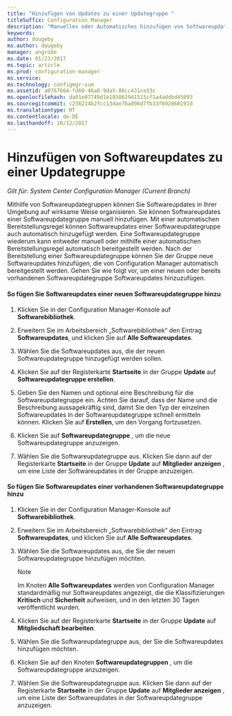 ```yaml
---
title: "Hinzufügen von Updates zu einer Updategruppe "
titleSuffix: Configuration Manager
description: "Manuelles oder Automatisches hinzufügen von Softwareupdates zu einer Softwareupdategruppe in Ihrer Umgebung."
keywords: 
author: dougeby
ms.author: dougeby
manager: angrobe
ms.date: 01/23/2017
ms.topic: article
ms.prod: configuration-manager
ms.service: 
ms.technology: configmgr-sum
ms.assetid: a0767664-fd60-46a8-9da5-86cc431ce53c
ms.openlocfilehash: da01e07749d1e185861941515cf1a4addbd45093
ms.sourcegitcommit: c236214b2fcc13dae7bad96d7fb33f692868191d
ms.translationtype: HT
ms.contentlocale: de-DE
ms.lasthandoff: 10/12/2017
---
```

# <a name="add-software-updates-to-an-update-group"></a>Hinzufügen von Softwareupdates zu einer Updategruppe  

*Gilt für: System Center Configuration Manager (Current Branch)*

 Mithilfe von Softwareupdategruppen können Sie Softwareupdates in Ihrer Umgebung auf wirksame Weise organisieren. Sie können Softwareupdates einer Softwareupdategruppe manuell hinzufügen. Mit einer automatischen Bereitstellungsregel können Softwareupdates einer Softwareupdategruppe auch automatisch hinzugefügt werden. Eine Softwareupdategruppe wiederum kann entweder manuell oder mithilfe einer automatischen Bereitstellungsregel automatisch bereitgestellt werden. Nach der Bereitstellung einer Softwareupdategruppe können Sie der Gruppe neue Softwareupdates hinzufügen, die von Configuration Manager automatisch bereitgestellt werden. Gehen Sie wie folgt vor, um einer neuen oder bereits vorhandenen Softwareupdategruppe Softwareupdates hinzuzufügen.  

#### <a name="to-add-software-updates-to-a-new-software-update-group"></a>So fügen Sie Softwareupdates einer neuen Softwareupdategruppe hinzu  

1.  Klicken Sie in der Configuration Manager-Konsole auf **Softwarebibliothek**.  

2.  Erweitern Sie im Arbeitsbereich „Softwarebibliothek“ den Eintrag **Softwareupdates**, und klicken Sie auf **Alle Softwareupdates**.  

3.  Wählen Sie die Softwareupdates aus, die der neuen Softwareupdategruppe hinzugefügt werden sollen.  

4.  Klicken Sie auf der Registerkarte **Startseite** in der Gruppe **Update** auf **Softwareupdategruppe erstellen**.  

5.  Geben Sie den Namen und optional eine Beschreibung für die Softwareupdategruppe ein. Achten Sie darauf, dass der Name und die Beschreibung aussagekräftig sind, damit Sie den Typ der einzelnen Softwareupdates in der Softwareupdategruppe schnell ermitteln können. Klicken Sie auf **Erstellen**, um den Vorgang fortzusetzen.  

6.  Klicken Sie auf **Softwareupdategruppe** , um die neue Softwareupdategruppe anzuzeigen.  

7.  Wählen Sie die Softwareupdategruppe aus. Klicken Sie dann auf der Registerkarte **Startseite** in der Gruppe **Update** auf **Mitglieder anzeigen** , um eine Liste der Softwareupdates in der Gruppe anzuzeigen.  

#### <a name="to-add-software-updates-to-an-existing-software-update-group"></a>So fügen Sie Softwareupdates einer vorhandenen Softwareupdategruppe hinzu  

1.  Klicken Sie in der Configuration Manager-Konsole auf **Softwarebibliothek**.  

2.  Erweitern Sie im Arbeitsbereich „Softwarebibliothek“ den Eintrag **Softwareupdates**, und klicken Sie auf **Alle Softwareupdates**.  

3.  Wählen Sie die Softwareupdates aus, die Sie der neuen Softwareupdategruppe hinzufügen möchten.  

    > [!NOTE]  
    >  Im Knoten **Alle Softwareupdates** werden von Configuration Manager standardmäßig nur Softwareupdates angezeigt, die die Klassifizierungen **Kritisch** und **Sicherheit** aufweisen, und in den letzten 30 Tagen veröffentlicht wurden.  

4.  Klicken Sie auf der Registerkarte **Startseite** in der Gruppe **Update** auf **Mitgliedschaft bearbeiten**.  

5.  Wählen Sie die Softwareupdategruppe aus, der Sie die Softwareupdates hinzufügen möchten.  

6.  Klicken Sie auf den Knoten **Softwareupdategruppen** , um die Softwareupdategruppe anzuzeigen.  

7.  Wählen Sie die Softwareupdategruppe aus. Klicken Sie dann auf der Registerkarte **Startseite** in der Gruppe **Update** auf **Mitglieder anzeigen** , um eine Liste der Softwareupdates in der Softwareupdategruppe anzuzeigen.  
